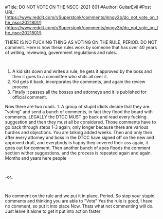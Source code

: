 #Title: DO NOT VOTE ON THE NSCC-2021-801
#Author: GuitarEvil
#Post URL: [https://www.reddit.com/r/Superstonk/comments/mngy2b/do_not_vote_on_the_nscc2021801/](https://www.reddit.com/r/Superstonk/comments/mngy2b/do_not_vote_on_the_nscc2021801/)


THERE IS NO FUCKING THING AS VOTING ON THE RULE,  PERIOD.  DO NOT comment.  Here is how these rules work by someone that has over 40 years of writing, reviewing, government regulations and rules.

&#x200B;

1. A kid sits down and writes a rule, he gets it approved by the boss and then it goes to a committee who shits all over it.
2. Kid gets it back, incorporates the comments, and again the review process.
3. Finally it passes all the bosses and attorneys and it is published for official comment.

Now there are two roads.  1. A group of stupid idiots decide that they are "voting" and send a bunch of comments, in fact they flood the board with comments.  LEGALLY the DTCC MUST go back and read every fucking suggestion and then they must all be considered.  Those comments have to go back through steps 1-3 again, only longer because there are various hurdles and objections.  You are talking added weeks.  Then and only then after every attorney and boss in the DTCC have signed off on the new and approved draft, and everybody is happy they covered their ass again, it goes out for comment.  Then another bunch of apes floods the comment section wither suggestions.  and the process is repeated again and again.  Months and years here people

&#x200B;

\-or\_

&#x200B;

No comment on the rule and we put it in place.  Period.  So stop your stupid comments and thinking you are able to "Vote"  Yes the rule is good, I have no comment, so put it into place Now.  Thats what not commenting will do.  Just leave it alone to get it put into action faster